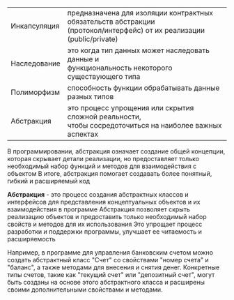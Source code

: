 |              |                                                                                                                          |
|--------------|--------------------------------------------------------------------------------------------------------------------------|
| Инкапсуляция | предназначена для изоляции контрактных обязательств абстракции<br>(протокол/интерфейс) от их реализации (public/private) |
| Наследование | это когда тип данных может наследовать данные и<br>функциональность некоторого существующего типа                        |
| Полиморфизм  | способность функции обрабатывать данные разных типов                                                                     |
| Абстракция   | это процесс упрощения или скрытия сложной реальности,<br>чтобы сосредоточиться на наиболее важных аспектах               |

В программировании, абстракция означает создание общей концепции, которая скрывает детали реализации,
но предоставляет только необходимый набор функций и методов для взаимодействия с объектом
В итоге, абстракция помогает создавать более понятный, гибкий и расширяемый код


**Абстракция** - это процесс создания абстрактных классов и интерфейсов для представления концептуальных объектов и их взаимодействия в программе
Абстракция позволяет скрыть реализацию объектов и предоставить только необходимый набор свойств и методов для их использования
Это упрощает процесс разработки и поддержки программы, улучшает ее читаемость и расширяемость

Например, в программе для управления банковским счетом можно создать абстрактный класс "Счет" со свойствами "номер счета" и "баланс",
а также методами для внесения и снятия денег.
Конкретные типы счетов, такие как "текущий счет" или "депозитный счет", могут быть созданы на основе этого абстрактного класса
и расширены своими дополнительными свойствами и методами.
